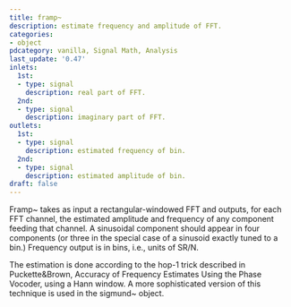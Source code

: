 ```yaml
---
title: framp~
description: estimate frequency and amplitude of FFT.
categories:
- object
pdcategory: vanilla, Signal Math, Analysis
last_update: '0.47'
inlets:
  1st:
  - type: signal
    description: real part of FFT.
  2nd:
  - type: signal
    description: imaginary part of FFT.
outlets:
  1st:
  - type: signal
    description: estimated frequency of bin.
  2nd:
  - type: signal
    description: estimated amplitude of bin.
draft: false
---
```

Framp~ takes as input a rectangular-windowed FFT and outputs, for each FFT channel, the estimated amplitude and frequency of any component feeding that channel. A sinusoidal component should appear in four components (or three in the special case of a sinusoid exactly tuned to a bin.) Frequency output is in bins, i.e., units of SR/N.

The estimation is done according to the hop-1 trick described in Puckette&Brown, Accuracy of Frequency Estimates Using the Phase Vocoder, using a Hann window. A more sophisticated version of this technique is used in the sigmund~ object.
